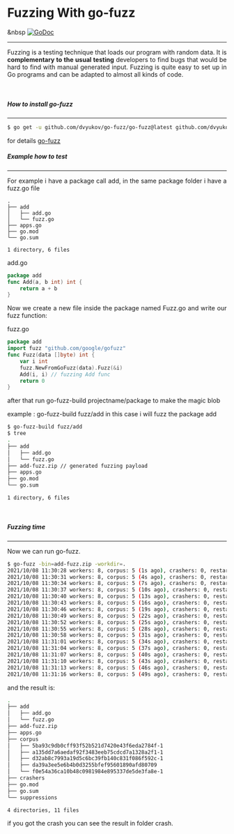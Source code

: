  # Fuzzing With go-fuzz
 &nbsp
 [![GoDoc](https://godoc.org/github.com/google/gofuzz?status.svg)](https://godoc.org/github.com/google/gofuzz)
 
---
 
 <p style="text-align: justify; letter-spacing: 0.002em;">
Fuzzing is a testing technique that loads our program with random data. It is <b>complementary to the usual testing</b> developers to find bugs that would be hard to find with manual generated input. Fuzzing is quite easy to set up in Go programs and can be adapted to almost all kinds of code.
</p>

&nbsp;

##### How to install go-fuzz
---

```sh
$ go get -u github.com/dvyukov/go-fuzz/go-fuzz@latest github.com/dvyukov/go-fuzz/go-fuzz-build@latest
```


for details [go-fuzz](https://github.com/dvyukov/go-fuzz)
&nbsp;
&nbsp;

##### Example how to test 
---
 <p style="text-align: justify; letter-spacing: 0.002em;">
For example i have a package call add, in the same package folder i have a fuzz.go file 
</p>

```
.
├── add 
│   ├── add.go
│   └── fuzz.go
├── apps.go
├── go.mod
└── go.sum

1 directory, 6 files
```

add.go
```go
package add
func Add(a, b int) int {
	return a + b
}
```

 <p style="text-align: justify; letter-spacing: 0.002em;">
Now we create a new file inside the package named Fuzz.go and write our fuzz function:
</p>

fuzz.go

```go
package add
import fuzz "github.com/google/gofuzz"
func Fuzz(data []byte) int {
	var i int
	fuzz.NewFromGoFuzz(data).Fuzz(&i)
	Add(i, i) // fuzzing Add func
	return 0
}
```
<p style="text-align: justify; letter-spacing: 0.002em;">
after that run go-fuzz-build  projectname/package to make the magic blob</p>

example : go-fuzz-build fuzz/add in this case i will fuzz the package add
	
```sh
$ go-fuzz-build fuzz/add
$ tree
.
├── add
│   ├── add.go
│   └── fuzz.go
├── add-fuzz.zip // generated fuzzing payload
├── apps.go
├── go.mod
└── go.sum

1 directory, 6 files
```
&nbsp;
##### Fuzzing time
----
Now we can run go-fuzz.

```sh
$ go-fuzz -bin=add-fuzz.zip -workdir=.
2021/10/08 11:30:28 workers: 8, corpus: 5 (1s ago), crashers: 0, restarts: 1/0, execs: 0 (0/sec), cover: 0, uptime: 3s
2021/10/08 11:30:31 workers: 8, corpus: 5 (4s ago), crashers: 0, restarts: 1/0, execs: 0 (0/sec), cover: 141, uptime: 6s
2021/10/08 11:30:34 workers: 8, corpus: 5 (7s ago), crashers: 0, restarts: 1/4001, execs: 72020 (8001/sec), cover: 141, uptime: 9s
2021/10/08 11:30:37 workers: 8, corpus: 5 (10s ago), crashers: 0, restarts: 1/5690, execs: 170725 (14225/sec), cover: 141, uptime: 12s
2021/10/08 11:30:40 workers: 8, corpus: 5 (13s ago), crashers: 0, restarts: 1/6748, execs: 263194 (17545/sec), cover: 141, uptime: 15s
2021/10/08 11:30:43 workers: 8, corpus: 5 (16s ago), crashers: 0, restarts: 1/7546, execs: 362210 (20122/sec), cover: 141, uptime: 18s
2021/10/08 11:30:46 workers: 8, corpus: 5 (19s ago), crashers: 0, restarts: 1/8196, execs: 458981 (21855/sec), cover: 141, uptime: 21s
2021/10/08 11:30:49 workers: 8, corpus: 5 (22s ago), crashers: 0, restarts: 1/8267, execs: 553911 (23079/sec), cover: 141, uptime: 24s
2021/10/08 11:30:52 workers: 8, corpus: 5 (25s ago), crashers: 0, restarts: 1/8480, execs: 652979 (24183/sec), cover: 141, uptime: 27s
2021/10/08 11:30:55 workers: 8, corpus: 5 (28s ago), crashers: 0, restarts: 1/8644, execs: 752059 (25068/sec), cover: 141, uptime: 30s
2021/10/08 11:30:58 workers: 8, corpus: 5 (31s ago), crashers: 0, restarts: 1/8685, execs: 851210 (25793/sec), cover: 141, uptime: 33s
2021/10/08 11:31:01 workers: 8, corpus: 5 (34s ago), crashers: 0, restarts: 1/8877, execs: 949880 (26385/sec), cover: 141, uptime: 36s
2021/10/08 11:31:04 workers: 8, corpus: 5 (37s ago), crashers: 0, restarts: 1/9041, execs: 1048803 (26892/sec), cover: 141, uptime: 39s
2021/10/08 11:31:07 workers: 8, corpus: 5 (40s ago), crashers: 0, restarts: 1/9092, execs: 1145632 (27276/sec), cover: 141, uptime: 42s
2021/10/08 11:31:10 workers: 8, corpus: 5 (43s ago), crashers: 0, restarts: 1/9193, execs: 1241160 (27581/sec), cover: 141, uptime: 45s
2021/10/08 11:31:13 workers: 8, corpus: 5 (46s ago), crashers: 0, restarts: 1/9279, execs: 1336216 (27837/sec), cover: 141, uptime: 48s
2021/10/08 11:31:16 workers: 8, corpus: 5 (49s ago), crashers: 0, restarts: 1/9209, execs: 1436755 (28171/sec), cover: 141, uptime: 51s
```

and the result is:

```sh
.
├── add
│   ├── add.go
│   └── fuzz.go
├── add-fuzz.zip
├── apps.go
├── corpus
│   ├── 5ba93c9db0cff93f52b521d7420e43f6eda2784f-1
│   ├── a135dd7a6aedaf92f3483eeb75cdcd7a1328a2f1-1
│   ├── d32ab8c7993a19d5c6bc39fb140c831f086f592c-1
│   ├── da39a3ee5e6b4b0d3255bfef95601890afd80709
│   └── f0e54a36ca10b48c0981984e895337de5de3fa8e-1
├── crashers
├── go.mod
├── go.sum
└── suppressions

4 directories, 11 files
```

if you got the crash you can see the result in folder crash.	